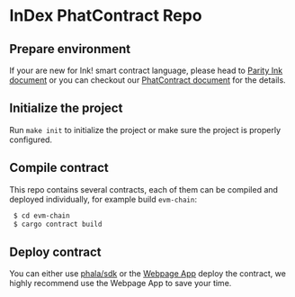 # InDex PhatContract Repo

## Prepare environment

If your are new for Ink! smart contract language, please head to [Parity Ink document](https://paritytech.github.io/ink/)
or you can checkout our [PhatContract document](https://wiki.phala.network/en-us/build/general/intro/) for the details.

## Initialize the project

Run `make init` to initialize the project or make sure the project is properly configured.

## Compile contract

This repo contains several contracts, each of them can be compiled and deployed individually, for example build `evm-chain`:

```sh
 $ cd evm-chain
 $ cargo contract build
```

## Deploy contract

You can either use [phala/sdk](https://github.com/Phala-Network/js-sdk) or the [Webpage App](https://phat.phala.network/) deploy the contract, we highly recommend use the Webpage App to save your time.
